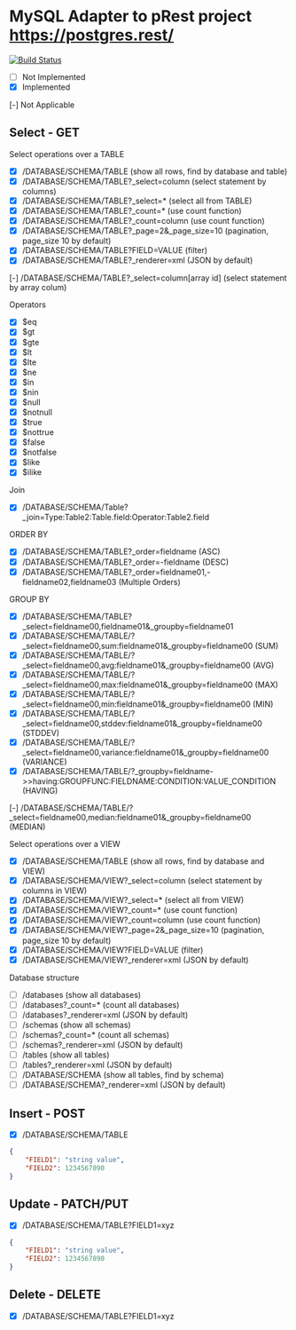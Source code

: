 # MySQL Adapter to pRest project https://postgres.rest/

[![Build Status](https://travis-ci.org/joelmdesouza/mysql.svg?branch=master)](https://travis-ci.org/joelmdesouza/mysql)

- [ ] Not Implemented
- [X] Implemented

[-] Not Applicable

## Select - GET
Select operations over a TABLE
- [X] /DATABASE/SCHEMA/TABLE (show all rows, find by database and table)
- [X] /DATABASE/SCHEMA/TABLE?_select=column (select statement by columns)
- [X] /DATABASE/SCHEMA/TABLE?_select=* (select all from TABLE)
- [X] /DATABASE/SCHEMA/TABLE?_count=* (use count function)
- [X] /DATABASE/SCHEMA/TABLE?_count=column (use count function)
- [X] /DATABASE/SCHEMA/TABLE?_page=2&_page_size=10 (pagination, page_size 10 by default)
- [X] /DATABASE/SCHEMA/TABLE?FIELD=VALUE (filter)
- [X] /DATABASE/SCHEMA/TABLE?_renderer=xml (JSON by default)

[-] /DATABASE/SCHEMA/TABLE?_select=column[array id] (select statement by array colum)

Operators
- [X] $eq
- [X] $gt
- [X] $gte
- [X] $lt
- [X] $lte
- [X] $ne
- [X] $in
- [X] $nin
- [X] $null
- [X] $notnull
- [X] $true
- [X] $nottrue
- [X] $false
- [X] $notfalse
- [X] $like
- [X] $ilike

Join
- [X] /DATABASE/SCHEMA/Table?_join=Type:Table2:Table.field:Operator:Table2.field

ORDER BY
- [X] /DATABASE/SCHEMA/TABLE?_order=fieldname (ASC)
- [X] /DATABASE/SCHEMA/TABLE?_order=-fieldname (DESC)
- [X] /DATABASE/SCHEMA/TABLE?_order=fieldname01,-fieldname02,fieldname03 (Multiple Orders)

GROUP BY
- [X] /DATABASE/SCHEMA/TABLE?_select=fieldname00,fieldname01&_groupby=fieldname01
- [X] /DATABASE/SCHEMA/TABLE/?_select=fieldname00,sum:fieldname01&_groupby=fieldname00 (SUM)
- [X] /DATABASE/SCHEMA/TABLE/?_select=fieldname00,avg:fieldname01&_groupby=fieldname00 (AVG)
- [X] /DATABASE/SCHEMA/TABLE/?_select=fieldname00,max:fieldname01&_groupby=fieldname00 (MAX)
- [X] /DATABASE/SCHEMA/TABLE/?_select=fieldname00,min:fieldname01&_groupby=fieldname00 (MIN)
- [X] /DATABASE/SCHEMA/TABLE/?_select=fieldname00,stddev:fieldname01&_groupby=fieldname00 (STDDEV)
- [X] /DATABASE/SCHEMA/TABLE/?_select=fieldname00,variance:fieldname01&_groupby=fieldname00 (VARIANCE)
- [X] /DATABASE/SCHEMA/TABLE/?_groupby=fieldname->>having:GROUPFUNC:FIELDNAME:CONDITION:VALUE_CONDITION (HAVING)

[-] /DATABASE/SCHEMA/TABLE/?_select=fieldname00,median:fieldname01&_groupby=fieldname00 (MEDIAN)

Select operations over a VIEW
- [X] /DATABASE/SCHEMA/TABLE (show all rows, find by database and VIEW)
- [X] /DATABASE/SCHEMA/VIEW?_select=column (select statement by columns in VIEW)
- [X] /DATABASE/SCHEMA/VIEW?_select=* (select all from VIEW)
- [X] /DATABASE/SCHEMA/VIEW?_count=* (use count function)
- [X] /DATABASE/SCHEMA/VIEW?_count=column (use count function)
- [X] /DATABASE/SCHEMA/VIEW?_page=2&_page_size=10 (pagination, page_size 10 by default)
- [X] /DATABASE/SCHEMA/VIEW?FIELD=VALUE (filter)
- [X] /DATABASE/SCHEMA/VIEW?_renderer=xml (JSON by default)

Database structure
- [ ] /databases (show all databases)
- [ ] /databases?_count=* (count all databases)
- [ ] /databases?_renderer=xml (JSON by default)
- [ ] /schemas (show all schemas)
- [ ] /schemas?_count=* (count all schemas)
- [ ] /schemas?_renderer=xml (JSON by default)
- [ ] /tables (show all tables)
- [ ] /tables?_renderer=xml (JSON by default)
- [ ] /DATABASE/SCHEMA (show all tables, find by schema)
- [ ] /DATABASE/SCHEMA?_renderer=xml (JSON by default)

## Insert - POST
- [X] /DATABASE/SCHEMA/TABLE
```json
{
    "FIELD1": "string value",
    "FIELD2": 1234567890
}
```

## Update - PATCH/PUT
- [X] /DATABASE/SCHEMA/TABLE?FIELD1=xyz
```json
{
    "FIELD1": "string value",
    "FIELD2": 1234567890
}
```

## Delete - DELETE
- [X] /DATABASE/SCHEMA/TABLE?FIELD1=xyz
